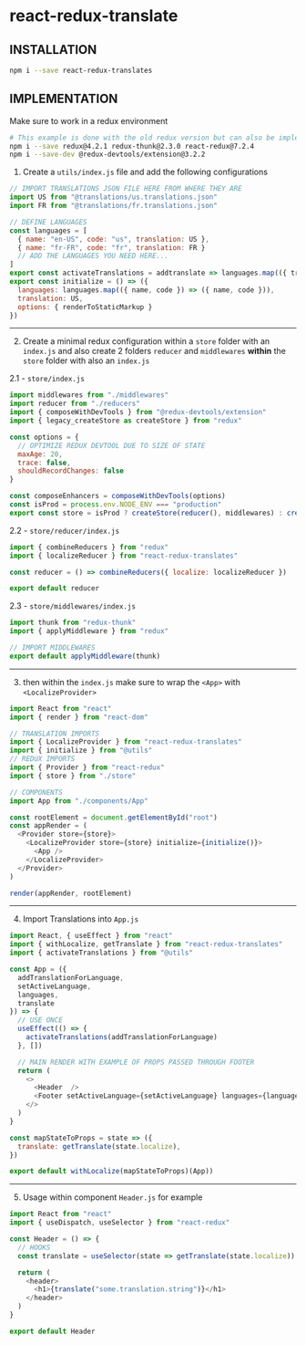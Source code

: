 # react-redux-translate

## INSTALLATION

```bash
npm i --save react-redux-translates
```

## IMPLEMENTATION

Make sure to work in a redux environment

```bash
# This example is done with the old redux version but can also be implemented with redux toolkit
npm i --save redux@4.2.1 redux-thunk@2.3.0 react-redux@7.2.4
npm i --save-dev @redux-devtools/extension@3.2.2
```

1. Create a `utils/index.js` file and add the following configurations

```js
// IMPORT TRANSLATIONS JSON FILE HERE FROM WHERE THEY ARE
import US from "@translations/us.translations.json"
import FR from "@translations/fr.translations.json"

// DEFINE LANGUAGES
const languages = [
  { name: "en-US", code: "us", translation: US },
  { name: "fr-FR", code: "fr", translation: FR }
  // ADD THE LANGUAGES YOU NEED HERE...
]
export const activateTranslations = addtranslate => languages.map(({ translation, code }) => addtranslate(translation, code))
export const initialize = () => ({
  languages: languages.map(({ name, code }) => ({ name, code })),
  translation: US,
  options: { renderToStaticMarkup }
})
```

---

2. Create a minimal redux configuration within a `store` folder with an `index.js` and also create 2 folders `reducer` and `middlewares` **within** the `store` folder with also an `index.js`

2.1 - `store/index.js`

```js
import middlewares from "./middlewares"
import reducer from "./reducers"
import { composeWithDevTools } from "@redux-devtools/extension"
import { legacy_createStore as createStore } from "redux"

const options = {
  // OPTIMIZE REDUX DEVTOOL DUE TO SIZE OF STATE
  maxAge: 20,
  trace: false,
  shouldRecordChanges: false
}

const composeEnhancers = composeWithDevTools(options)
const isProd = process.env.NODE_ENV === "production"
export const store = isProd ? createStore(reducer(), middlewares) : createStore(reducer(), composeEnhancers(middlewares))
```

2.2 - `store/reducer/index.js`

```js
import { combineReducers } from "redux"
import { localizeReducer } from "react-redux-translates"

const reducer = () => combineReducers({ localize: localizeReducer })

export default reducer
```

2.3 - `store/middlewares/index.js`

```js
import thunk from "redux-thunk"
import { applyMiddleware } from "redux"

// IMPORT MIDDLEWARES
export default applyMiddleware(thunk)
```

---

3. then within the `index.js` make sure to wrap the `<App>` with `<LocalizeProvider>`

```js
import React from "react"
import { render } from "react-dom"

// TRANSLATION IMPORTS
import { LocalizeProvider } from "react-redux-translates"
import { initialize } from "@utils"
// REDUX IMPORTS
import { Provider } from "react-redux"
import { store } from "./store"

// COMPONENTS
import App from "./components/App"

const rootElement = document.getElementById("root")
const appRender = (
  <Provider store={store}>
    <LocalizeProvider store={store} initialize={initialize()}>
      <App />
    </LocalizeProvider>
  </Provider>
)

render(appRender, rootElement)
```

---

4. Import Translations into `App.js`

```js
import React, { useEffect } from "react"
import { withLocalize, getTranslate } from "react-redux-translates"
import { activateTranslations } from "@utils"

const App = ({
  addTranslationForLanguage,
  setActiveLanguage,
  languages,
  translate
}) => {
  // USE ONCE
  useEffect(() => {
    activateTranslations(addTranslationForLanguage)
  }, [])

  // MAIN RENDER WITH EXAMPLE OF PROPS PASSED THROUGH FOOTER
  return (
    <>
      <Header  />
      <Footer setActiveLanguage={setActiveLanguage} languages={languages} />
    </>
  )
}

const mapStateToProps = state => ({
  translate: getTranslate(state.localize),
})

export default withLocalize(mapStateToProps)(App))
```

---

5. Usage within component `Header.js` for example

```js
import React from "react"
import { useDispatch, useSelector } from "react-redux"

const Header = () => {
  // HOOKS
  const translate = useSelector(state => getTranslate(state.localize))

  return (
    <header>
      <h1>{translate("some.translation.string")}</h1>
    </header>
  )
}

export default Header
```
